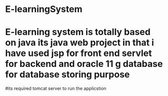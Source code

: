 # E-learningSystem
# E-learning system is totally based on java its java web project in that i have used jsp for front end servlet for backend and oracle 11 g database for database storing purpose 
#its required tomcat server to run the applicstion 
